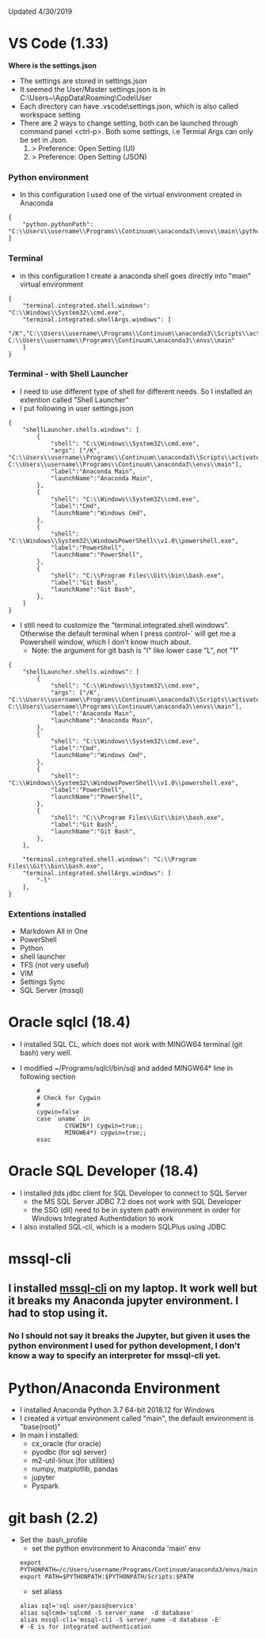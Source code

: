 Updated 4/30/2019

# VS Code (1.33)

__Where is the settings.json__

* The settings are stored in settings.json
* It seemed the User/Master settings.json is in C:\Users\~\AppData\Roaming\Code\User
* Each directory can have .vscode\settings.json, which is also called workspace setting
* There are 2 ways to change setting, both can be launched through command panel \<ctrl-p\>. Both some settings, i.e Termial Args can only be set in Json.
    1. \> Preference: Open Setting (UI)
    2. \> Preference: Open Setting (JSON)
  

### Python environment

* In this configuration I used one of the virtual environment created in Anaconda
```
{
    "python.pythonPath": "C:\\Users\\username\\Programs\\Continuum\\anaconda3\\envs\\main\\python.exe"
}
```
### Terminal

* in this configuration I create a anaconda shell goes directly into "main" virtual environment 
```
{
    "terminal.integrated.shell.windows": "C:\\Windows\\System32\\cmd.exe",
    "terminal.integrated.shellArgs.windows": [
        "/K","C:\\Users\\username\\Programs\\Continuum\\anaconda3\\Scripts\\activate.bat C:\\Users\\username\\Programs\\Continuum\\anaconda3\\envs\\main"
    ]
}
```

### Terminal - with Shell Launcher

* I need to use different type of shell for different needs. So I installed an extention called "Shell Launcher"
* I put following in user settings.json
```
{
    "shellLauncher.shells.windows": [
        {
            "shell": "C:\\Windows\\System32\\cmd.exe",
            "args": ["/K", "C:\\Users\\username\\Programs\\Continuum\\anaconda3\\Scripts\\activate.bat C:\\Users\\username\\Programs\\Continuum\\anaconda3\\envs\\main"],
            "label":"Anaconda Main",
            "launchName":"Anaconda Main",
        },
        {
            "shell": "C:\\Windows\\System32\\cmd.exe",
            "label":"Cmd",
            "launchName":"Windows Cmd",
        },
        {
            "shell": "C:\\Windows\\System32\\WindowsPowerShell\\v1.0\\powershell.exe",
            "label":"PowerShell",
            "launchName":"PowerShell",
        },
        {
            "shell": "C:\\Program Files\\Git\\bin\\bash.exe",
            "label":"Git Bash",
            "launchName":"Git Bash",
        },
    ]
}
```

* I still need to customize the "terminal.integrated.shell.windows". Otherwise the default terminal when I press control-` will get me a Powershell window, which I don't know much about.
  * Note: the argument for git bash is "l" like lower case "L", not "1" 
```
{
    "shellLauncher.shells.windows": [
        {
            "shell": "C:\\Windows\\System32\\cmd.exe",
            "args": ["/K", "C:\\Users\\username\\Programs\\Continuum\\anaconda3\\Scripts\\activate.bat C:\\Users\\username\\Programs\\Continuum\\anaconda3\\envs\\main"],
            "label":"Anaconda Main",
            "launchName":"Anaconda Main",
        },
        {
            "shell": "C:\\Windows\\System32\\cmd.exe",
            "label":"Cmd",
            "launchName":"Windows Cmd",
        },
        {
            "shell": "C:\\Windows\\System32\\WindowsPowerShell\\v1.0\\powershell.exe",
            "label":"PowerShell",
            "launchName":"PowerShell",
        },
        {
            "shell": "C:\\Program Files\\Git\\bin\\bash.exe",
            "label":"Git Bash",
            "launchName":"Git Bash",
        },
    ],

    "terminal.integrated.shell.windows": "C:\\Program Files\\Git\\bin\\bash.exe",
    "terminal.integrated.shellArgs.windows": [
        "-l"
    ],
}
```


### Extentions installed

* Markdown All in One
* PowerShell
* Python
* shell launcher
* TFS (not very useful)
* VIM 
* Settings Sync
* SQL Server (mssql)


# Oracle sqlcl (18.4)

* I installed SQL CL, which does not work with MINGW64 terminal (git bash) very well. 

* I modified ~/Programs/sqlcl/bin/sql and added MINGW64* line in following section
```
        #
        # Check for Cygwin
        #
        cygwin=false
        case `uname` in
                CYGWIN*) cygwin=true;;
                MINGW64*) cygwin=true;;
        esac
```

# Oracle SQL Developer (18.4)
* I installed jtds jdbc client for SQL Developer to connect to SQL Server
  * the MS SQL Server JDBC 7.2 does not work with SQL Developer 
  * the SSO (dll) need to be in system path environment in order for Windows Integrated Authentidation to work
* I also installed SQL-cli, which is a modern SQLPlus using JDBC


# mssql-cli

##  I installed [mssql-cli](https://docs.microsoft.com/en-us/sql/tools/mssql-cli?view=sql-server-2017) on my laptop. It work well but it breaks my Anaconda jupyter environment. I had to stop using it. 

### No I should not say it breaks the Jupyter, but given it uses the python environment I used for python development, I don't know a way to specify an interpreter for mssql-cli yet.  

# Python/Anaconda Environment

* I installed Anaconda Python 3.7 64-bit 2018.12 for Windows
* I created a virtual environment called "main", the default environment is "base(root)"
* In main I installed:
  * cx_oracle (for oracle)
  * pyodbc (for sql server)
  * m2-util-linux (for utilities)
  * numpy, matplotlib, pandas
  * jupyter
  * Pyspark


# git bash (2.2)

* Set the .bash_profile
  * set the python environment to Anaconda 'main' env
  ```
  export PYTHONPATH=/c/Users/username/Programs/Continuum/anaconda3/envs/main
  export PATH=$PYTHONPATH:$PYTHONPATH/Scripts:$PATH
  ```
  * set aliass
  ```
  alias sql='sql user/pass@service'
  alias sqlcmd='sqlcmd -S server_name  -d database'
  alias mssql-cli='mssql-cli -S server_name -d database -E'
  # -E is for integrated authentication
  ```
